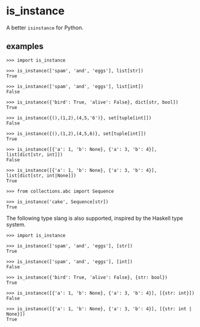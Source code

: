 # is_instance

A better `isinstance` for Python.

## examples

```python3
>>> import is_instance

>>> is_instance(['spam', 'and', 'eggs'], list[str])
True

>>> is_instance(['spam', 'and', 'eggs'], list[int])
False

>>> is_instance({'bird': True, 'alive': False}, dict[str, bool])
True

>>> is_instance({(),(1,2),(4,5,'6')}, set[tuple[int]])
False

>>> is_instance({(),(1,2),(4,5,6)}, set[tuple[int]])
True

>>> is_instance([{'a': 1, 'b': None}, {'a': 3, 'b': 4}], list[dict[str, int]])
False

>>> is_instance([{'a': 1, 'b': None}, {'a': 3, 'b': 4}], list[dict[str, int|None]])
True

>>> from collections.abc import Sequence

>>> is_instance('cake', Sequence[str])
True
```

The following type slang is also supported, inspired by the Haskell type system.

```python3
>>> import is_instance

>>> is_instance(['spam', 'and', 'eggs'], [str])
True

>>> is_instance(['spam', 'and', 'eggs'], [int])
False

>>> is_instance({'bird': True, 'alive': False}, {str: bool})
True

>>> is_instance([{'a': 1, 'b': None}, {'a': 3, 'b': 4}], [{str: int}])
False

>>> is_instance([{'a': 1, 'b': None}, {'a': 3, 'b': 4}], [{str: int | None}])
True
```
